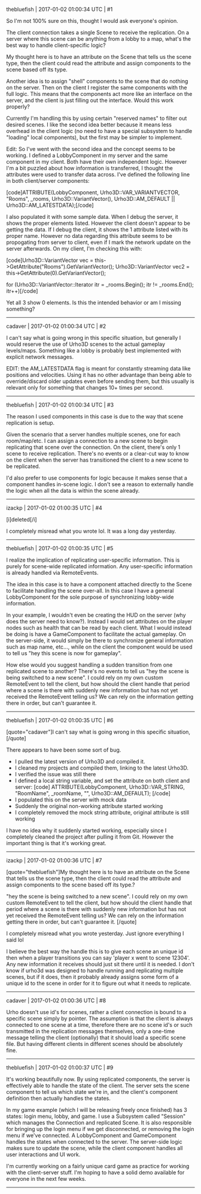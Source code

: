 thebluefish | 2017-01-02 01:00:34 UTC | #1

So I'm not 100% sure on this, thought I would ask everyone's opinion.

The client connection takes a single Scene to receive the replication. On a server where this scene can be anything from a lobby to a map, what's the best way to handle client-specific logic?

My thought here is to have an attribute on the Scene that tells us the scene type, then the client could read the attribute and assign components to the scene based off its type.

Another idea is to assign "shell" components to the scene that do nothing on the server. Then on the client I register the same components with the full logic. This means that the components act more like an interface on the server, and the client is just filling out the interface. Would this work properly?

Currently I'm handling this by using certain "reserved names" to filter out desired scenes. I like the second idea better because it means less overhead in the client logic (no need to have a special subsystem to handle "loading" local components), but the first may be simpler to implement.

Edit: So I've went with the second idea and the concept seems to be working. I defined a LobbyComponent in my server and the same component in my client. Both have their own independent logic. However I'm a bit puzzled about how information is transferred, I thought the attributes were used to transfer data across. I've defined the following line in both client/server components:

[code]ATTRIBUTE(LobbyComponent, Urho3D::VAR_VARIANTVECTOR, "Rooms", _rooms, Urho3D::VariantVector(), Urho3D::AM_DEFAULT || Urho3D::AM_LATESTDATA);[/code]

I also populated it with some sample data. When I debug the server, it shows the proper elements listed. However the client doesn't appear to be getting the data. If I debug the client, it shows the 1 attribute listed with its proper name. However no data regarding this attribute seems to be propogating from server to client, even if I mark the network update on the server afterwards. On my client, I'm checking this with:

[code]Urho3D::VariantVector vec = this->GetAttribute("Rooms").GetVariantVector();
Urho3D::VariantVector vec2 = this->GetAttribute(0).GetVariantVector();

for (Urho3D::VariantVector::Iterator itr = _rooms.Begin(); itr != _rooms.End(); itr++)[/code]

Yet all 3 show 0 elements. Is this the intended behavior or am I missing something?

-------------------------

cadaver | 2017-01-02 01:00:34 UTC | #2

I can't say what is going wrong in this specific situation, but generally I would reserve the use of Urho3D scenes to the actual gameplay levels/maps. Something like a lobby is probably best implemented with explicit network messages.

EDIT: the AM_LATESTDATA flag is meant for constantly streaming data like positions and velocities. Using it has no other advantage than being able to override/discard older updates even before sending them, but this usually is relevant only for something that changes 10+ times per second.

-------------------------

thebluefish | 2017-01-02 01:00:34 UTC | #3

The reason I used components in this case is due to the way that scene replication is setup.

Given the scenario that a server handles multiple scenes, one for each room/map/etc. I can assign a connection to a new scene to begin replicating that scene over the connection. On the client, there's only 1 scene to receive replication. There's no events or a clear-cut way to know on the client when the server has transitioned the client to a new scene to be replicated.

I'd also prefer to use components for logic because it makes sense that a component handles in-scene logic. I don't see a reason to externally handle the logic when all the data is within the scene already.

-------------------------

izackp | 2017-01-02 01:00:35 UTC | #4

[i]deleted[/i]

I completely misread what you wrote lol. It was a long day yesterday.

-------------------------

thebluefish | 2017-01-02 01:00:35 UTC | #5

I realize the implication of replicating user-specific information. This is purely for scene-wide replicated information. Any user-specific information is already handled via RemoteEvents.

The idea in this case is to have a component attached directly to the Scene to facilitate handling the scene over-all. In this case I have a general LobbyComponent for the sole purpose of synchronizing lobby-wide information.

In your example, I wouldn't even be creating the HUD on the server (why does the server need to know?). Instead I would set attributes on the player nodes such as health that can be read by each client. What I would instead be doing is have a GameComponent to facilitate the actual gameplay. On the server-side, it would simply be there to synchronize general information such as map name, etc..., while on the client the component would be used to tell us "hey this scene is now for gameplay".

How else would you suggest handling a sudden transition from one replicated scene to another? There's no events to tell us "hey the scene is being switched to a new scene". I could rely on my own custom RemoteEvent to tell the client, but how should the client handle that period where a scene is there with suddenly new information but has not yet received the RemoteEvent telling us? We can rely on the information getting there in order, but can't guarantee it.

-------------------------

thebluefish | 2017-01-02 01:00:35 UTC | #6

[quote="cadaver"]I can't say what is going wrong in this specific situation,[/quote]

There appears to have been some sort of bug.

- I pulled the latest version of Urho3D and compiled it.
- I cleaned my projects and compiled them, linking to the latest Urho3D.
- I verified the issue was still there
- I defined a local string variable, and set the attribute on both client and server:
[code]
ATTRIBUTE(LobbyComponent, Urho3D::VAR_STRING, "RoomName", _roomName, "", Urho3D::AM_DEFAULT);
[/code]
- I populated this on the server with mock data
- Suddenly the original non-working attribute started working
- I completely removed the mock string attribute, original attribute is still working

I have no idea why it suddenly started working, especially since I completely cleaned the project after pulling it from Git. However the important thing is that it's working great.

-------------------------

izackp | 2017-01-02 01:00:36 UTC | #7

[quote="thebluefish"]My thought here is to have an attribute on the Scene that tells us the scene type, then the client could read the attribute and assign components to the scene based off its type.?

"hey the scene is being switched to a new scene". I could rely on my own custom RemoteEvent to tell the client, but how should the client handle that period where a scene is there with suddenly new information but has not yet received the RemoteEvent telling us? We can rely on the information getting there in order, but can't guarantee it.
[/quote]

I completely misread what you wrote yesterday. Just ignore everything I said lol

I believe the best way the handle this is to give each scene an unique id then when a player transitions you can say 'player x went to scene 12304'.   Any new information it receives should just sit there until it is needed.  I don't know if urho3d was designed to handle running and replicating multiple scenes, but if it does, then it probably already assigns some form of a unique id to the scene in order for it to figure out what it needs to replicate.

-------------------------

cadaver | 2017-01-02 01:00:36 UTC | #8

Urho doesn't use id's for scenes, rather a client connection is bound to a specific scene simply by pointer. The assumption is that the client is always connected to one scene at a time, therefore there are no scene id's or such transmitted in the replication messages themselves, only a one-time message telling the client (optionally) that it should load a specific scene file. But having different clients in different scenes should be absolutely fine.

-------------------------

thebluefish | 2017-01-02 01:00:37 UTC | #9

It's working beautifully now. By using replicated components, the server is effectively able to handle the state of the client. The server sets the scene component to tell us which state we're in, and the client's component definition then actually handles the states.

In my game example (which I will be releasing freely once finished) has 3 states: login menu, lobby, and game. I use a Subsystem called "Session" which manages the Connection and replicated Scene. It is also responsible for bringing up the login menu if we get disconnected, or removing the login menu if we've connected. A LobbyComponent and GameComponent handles the states when connected to the server. The server-side logic makes sure to update the scene, while the client component handles all user interactions and UI work.

I'm currently working on a fairly unique card game as practice for working with the client-server stuff. I'm hoping to have a solid demo available for everyone in the next few weeks.

-------------------------

